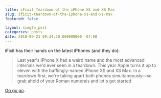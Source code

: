 ```yaml
---
title: iFixit Teardown of the iPhone XS and XS Max
slug: ifixit-teardown-of-the-iphone-xs-and-xs-max
featured: false

layout: single_post
categories: posts
date: 2018-09-21 09:34:20.000000000 -07:00
---
```


iFixit has their hands on the latest iPhones (and they do):

> Last year's iPhone X had a weird name and the most advanced internals we'd ever seen in a teardown. This year Apple turns it up to eleven with the bafflingly-named iPhone XS and XS Max. In a teardown first, we're taking apart both phones simultaneously—so grab ahold of your Roman numerals and let's get started.

[Go go go](https://www.ifixit.com/Teardown/iPhone+XS++and+XS+Max+Teardown/113021).

